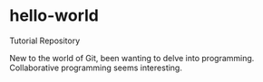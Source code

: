 # hello-world
Tutorial Repository

New to the world of Git, been wanting to delve into programming.
Collaborative programming seems interesting.
